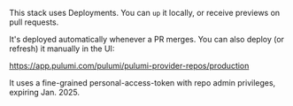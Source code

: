 This stack uses Deployments. You can `up` it locally, or receive previews on
pull requests.

It's deployed automatically whenever a PR merges. You can also deploy (or
refresh) it manually in the UI:

https://app.pulumi.com/pulumi/pulumi-provider-repos/production

It uses a fine-grained personal-access-token with repo admin privileges, expiring Jan. 2025.

